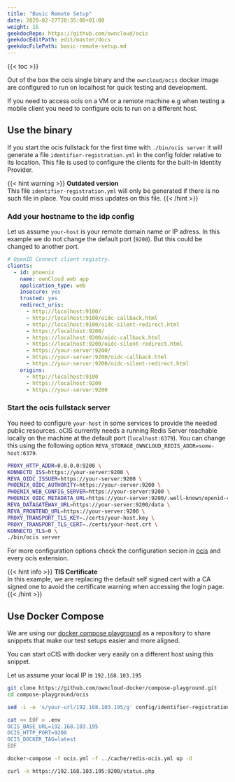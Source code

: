 ```yaml
---
title: "Basic Remote Setup"
date: 2020-02-27T20:35:00+01:00
weight: 16
geekdocRepo: https://github.com/owncloud/ocis
geekdocEditPath: edit/master/docs
geekdocFilePath: basic-remote-setup.md
---
```


{{< toc >}}

Out of the box the ocis single binary and the `owncloud/ocis` docker image are configured to run on localhost for quick testing and development.

If you need to access ocis on a VM or a remote machine e.g when testing a mobile client you need to configure ocis to run on a different host.

## Use the binary

If you start the ocis fullstack for the first time with `./bin/ocis server` it will generate a file `identifier-registration.yml` in the config folder relative to its location. This file is used to configure the clients for the built-in Identity Provider.

{{< hint warning >}}
**Outdated version**\
This file `identifier-registration.yml` will only be generated if there is no such file in place. You could miss updates on this file.
{{< /hint >}}

### Add your hostname to the idp config

Let us assume `your-host` is your remote domain name or IP adress. In this example we do not change the default port (`9200`). But this could be changed to another port.

```yaml {linenos=table,hl_lines=["15-17",21]}
# OpenID Connect client registry.
clients:
  - id: phoenix
    name: ownCloud web app
    application_type: web
    insecure: yes
    trusted: yes
    redirect_uris:
      - http://localhost:9100/
      - http://localhost:9100/oidc-callback.html
      - http://localhost:9100/oidc-silent-redirect.html
      - https://localhost:9200/
      - https://localhost:9200/oidc-callback.html
      - https://localhost:9200/oidc-silent-redirect.html
      - https://your-server:9200/
      - https://your-server:9200/oidc-callback.html
      - https://your-server:9200/oidc-silent-redirect.html
    origins:
      - http://localhost:9100
      - https://localhost:9200
      - https://your-server:9200
```

### Start the ocis fullstack server

You need to configure `your-host` in some services to provide the needed public resources. oCIS currently needs a running Redis Server reachable locally on the machine at the default port (`localhost:6379`). You can change this using the following option `REVA_STORAGE_OWNCLOUD_REDIS_ADDR=some-host:6379`.

```bash
PROXY_HTTP_ADDR=0.0.0.0:9200 \
KONNECTD_ISS=https://your-server:9200 \
REVA_OIDC_ISSUER=https://your-server:9200 \
PHOENIX_OIDC_AUTHORITY=https://your-server:9200 \
PHOENIX_WEB_CONFIG_SERVER=https://your-server:9200 \
PHOENIX_OIDC_METADATA_URL=https://your-server:9200/.well-known/openid-configuration \
REVA_DATAGATEWAY_URL=https://your-server:9200/data \
REVA_FRONTEND_URL=https://your-server:9200 \
PROXY_TRANSPORT_TLS_KEY=./certs/your-host.key \
PROXY_TRANSPORT_TLS_CERT=./certs/your-host.crt \
KONNECTD_TLS=0 \
./bin/ocis server
```

For more configuration options check the configuration secion in [ocis](https://owncloud.github.io/ocis/configuration/) and every ocis extension.

{{< hint info >}}
**TlS Certificate**\
In this example, we are replacing the default self signed cert with a CA signed one to avoid the certificate warning when accessing the login page.
{{< /hint >}}

## Use Docker Compose

We are using our [docker compose playground](https://github.com/owncloud-docker/compose-playground) as a repository to share snippets that make our test setups easier and more aligned.

You can start oCIS with docker very easily on a different host using this snippet.

Let us assume your local IP is `192.168.103.195`

```bash
git clone https://github.com/owncloud-docker/compose-playground.git
cd compose-playground/ocis

sed -i -e 's/your-url/192.168.103.195/g' config/identifier-registration.yml

cat << EOF > .env
OCIS_BASE_URL=192.168.103.195
OCIS_HTTP_PORT=9200
OCIS_DOCKER_TAG=latest
EOF

docker-compose -f ocis.yml -f ../cache/redis-ocis.yml up -d

curl -k https://192.168.103.195:9200/status.php
```
